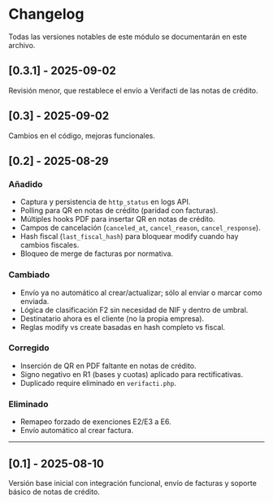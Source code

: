 # Changelog

Todas las versiones notables de este módulo se documentarán en este archivo.

## [0.3.1] - 2025-09-02
Revisión menor, que restablece el envío a Verifacti de las notas de crédito.

## [0.3] - 2025-09-02
Cambios en el código, mejoras funcionales.

## [0.2] - 2025-08-29
### Añadido
- Captura y persistencia de `http_status` en logs API.
- Polling para QR en notas de crédito (paridad con facturas).
- Múltiples hooks PDF para insertar QR en notas de crédito.
- Campos de cancelación (`canceled_at`, `cancel_reason`, `cancel_response`).
- Hash fiscal (`last_fiscal_hash`) para bloquear modify cuando hay cambios fiscales.
- Bloqueo de merge de facturas por normativa.

### Cambiado
- Envío ya no automático al crear/actualizar; sólo al enviar o marcar como enviada.
- Lógica de clasificación F2 sin necesidad de NIF y dentro de umbral.
- Destinatario ahora es el cliente (no la propia empresa).
- Reglas modify vs create basadas en hash completo vs fiscal.

### Corregido
- Inserción de QR en PDF faltante en notas de crédito.
- Signo negativo en R1 (bases y cuotas) aplicado para rectificativas.
- Duplicado require eliminado en `verifacti.php`.

### Eliminado
- Remapeo forzado de exenciones E2/E3 a E6.
- Envío automático al crear factura.

---
## [0.1] - 2025-08-10
Versión base inicial con integración funcional, envío de facturas y soporte básico de notas de crédito.

